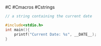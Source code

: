#C #Cmacros #Cstrings 

```C
// a string containing the current date

#include<stdio.h>
int main(){
    printf("Current Date: %s", __DATE__);
}
```